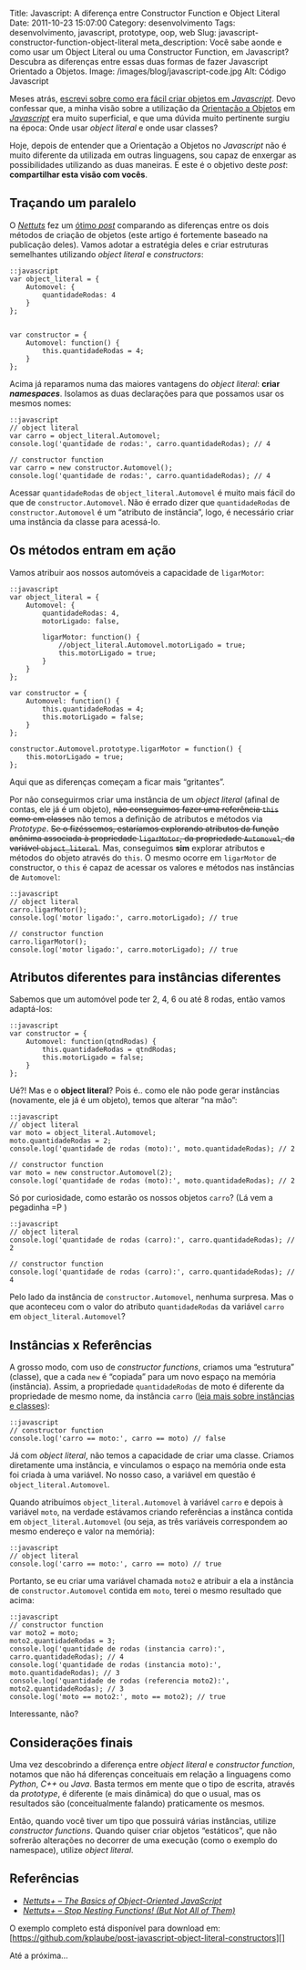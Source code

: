 Title: Javascript: A diferença entre Constructor Function e Object Literal
Date: 2011-10-23 15:07:00
Category: desenvolvimento
Tags: desenvolvimento, javascript, prototype, oop, web
Slug: javascript-constructor-function-object-literal
meta_description: Você sabe aonde e como usar um Object Literal ou uma Constructor Function, em Javascript? Descubra as diferenças entre essas duas formas de fazer Javascript Orientado a Objetos.
Image: /images/blog/javascript-code.jpg
Alt: Código Javascript

Meses atrás, [escrevi sobre como era fácil criar objetos em *Javascript*][].
Devo confessar que, a minha visão sobre a utilização da [Orientação a Objetos][]
em [*Javascript*][] era muito superficial, e que uma dúvida muito pertinente
surgiu na época: Onde usar _object literal_ e onde usar classes?

<!-- PELICAN_END_SUMMARY -->

Hoje, depois de entender que a Orientação a Objetos no _Javascript_ não é
muito diferente da utilizada em outras linguagens, sou capaz de enxergar
as possibilidades utilizando as duas maneiras. E este é o objetivo deste
_post_: **compartilhar esta visão com vocês**.

## Traçando um paralelo

O [*Nettuts*][] fez um [ótimo *post*][] comparando as diferenças entre
os dois métodos de criação de objetos (este artigo é fortemente baseado
na publicação deles). Vamos adotar a estratégia deles e criar estruturas
semelhantes utilizando _object literal_ e _constructors_:

    ::javascript
    var object_literal = {
        Automovel: {
            quantidadeRodas: 4
        }
    };


    var constructor = {
        Automovel: function() {
            this.quantidadeRodas = 4;
        }
    };

Acima já reparamos numa das maiores vantagens do _object literal_:
**criar _namespaces_**. Isolamos as duas declarações para que possamos
usar os mesmos nomes:

    ::javascript
    // object literal
    var carro = object_literal.Automovel;
    console.log('quantidade de rodas:', carro.quantidadeRodas); // 4

    // constructor function
    var carro = new constructor.Automovel();
    console.log('quantidade de rodas:', carro.quantidadeRodas); // 4

Acessar `quantidadeRodas` de `object_literal.Automovel` é muito
mais fácil do que de `constructor.Automovel`. Não é errado dizer que
`quantidadeRodas` de `constructor.Automovel` é um “atributo de
instância”, logo, é necessário criar uma instância da classe para
acessá-lo.

## Os métodos entram em ação

Vamos atribuir aos nossos automóveis a capacidade de `ligarMotor`:

    ::javascript
    var object_literal = {
        Automovel: {
            quantidadeRodas: 4,
            motorLigado: false,

            ligarMotor: function() {
                //object_literal.Automovel.motorLigado = true;
                this.motorLigado = true;
            }
        }
    };

    var constructor = {
        Automovel: function() {
            this.quantidadeRodas = 4;
            this.motorLigado = false;
        }
    };

    constructor.Automovel.prototype.ligarMotor = function() {
        this.motorLigado = true;
    };

Aqui que as diferenças começam a ficar mais “gritantes”.

Por não conseguirmos criar uma instância de um _object literal_ (afinal
de contas, ele já é um objeto), ~~não conseguimos fazer uma referência
`this` como em classes~~ não temos a definição de atributos e métodos
via _Prototype_. ~~Se o fizéssemos, estaríamos explorando atributos da
função anônima associada à propriedade `ligarMotor`, da propriedade
`Automovel`, da variável `object_literal`~~. Mas, conseguimos
**sim** explorar atributos e métodos do objeto através do `this`. O
mesmo ocorre em `ligarMotor` de constructor, o `this` é capaz de
acessar os valores e métodos nas instâncias de `Automovel`:

    ::javascript
    // object literal
    carro.ligarMotor();
    console.log('motor ligado:', carro.motorLigado); // true

    // constructor function
    carro.ligarMotor();
    console.log('motor ligado:', carro.motorLigado); // true

## Atributos diferentes para instâncias diferentes

Sabemos que um automóvel pode ter 2, 4, 6 ou até 8 rodas, então vamos
adaptá-los:

    ::javascript
    var constructor = {
        Automovel: function(qtndRodas) {
            this.quantidadeRodas = qtndRodas;
            this.motorLigado = false;
        }
    };

Ué?! Mas e o **object literal**? Pois é.. como ele não pode gerar
instâncias (novamente, ele já é um objeto), temos que alterar “na mão”:

    ::javascript
    // object literal
    var moto = object_literal.Automovel;
    moto.quantidadeRodas = 2;
    console.log('quantidade de rodas (moto):', moto.quantidadeRodas); // 2

    // constructor function
    var moto = new constructor.Automovel(2);
    console.log('quantidade de rodas (moto):', moto.quantidadeRodas); // 2

Só por curiosidade, como estarão os nossos objetos `carro`? (Lá vem a
pegadinha =P )

    ::javascript
    // object literal
    console.log('quantidade de rodas (carro):', carro.quantidadeRodas); // 2

    // constructor function
    console.log('quantidade de rodas (carro):', carro.quantidadeRodas); // 4

Pelo lado da instância de `constructor.Automovel`, nenhuma surpresa.
Mas o que aconteceu com o valor do atributo `quantidadeRodas` da
variável `carro` em `object_literal.Automovel`?

## Instâncias x Referências

A grosso modo, com uso de _constructor functions_, criamos uma
“estrutura” (classe), que a cada `new` é “copiada” para um novo espaço
na memória (instância). Assim, a propriedade `quantidadeRodas` de moto
é diferente da propriedade de mesmo nome, da instância `carro` ([leia mais sobre instâncias e classes][]):

    ::javascript
    // constructor function
    console.log('carro == moto:', carro == moto) // false

Já com _object literal_, não temos a capacidade de criar uma classe.
Criamos diretamente uma instância, e vinculamos o espaço na memória onde
esta foi criada à uma variável. No nosso caso, a variável em questão é
`object_literal.Automovel`.

Quando atribuímos `object_literal.Automovel` à variável `carro` e
depois à variável `moto`, na verdade estávamos criando referências a
instânca contida em `object_literal.Automovel` (ou seja, as três
variáveis correspondem ao mesmo endereço e valor na memória):

    ::javascript
    // object literal
    console.log('carro == moto:', carro == moto) // true

Portanto, se eu criar uma variável chamada `moto2` e atribuir a ela a
instância de `constructor.Automovel` contida em `moto`, terei o
mesmo resultado que acima:

    ::javascript
    // constructor function
    var moto2 = moto;
    moto2.quantidadeRodas = 3;
    console.log('quantidade de rodas (instancia carro):', carro.quantidadeRodas); // 4
    console.log('quantidade de rodas (instancia moto):', moto.quantidadeRodas); // 3
    console.log('quantidade de rodas (referencia moto2):', moto2.quantidadeRodas); // 3
    console.log('moto == moto2:', moto == moto2); // true

Interessante, não?

## Considerações finais

Uma vez descobrindo a diferença entre _object literal_ e _constructor function_,
notamos que não há diferenças conceituais em relação a
linguagens como _Python_, _C++_ ou _Java_. Basta termos em mente que o
tipo de escrita, através da _prototype_, é diferente (e mais dinâmica)
do que o usual, mas os resultados são (conceitualmente falando)
praticamente os mesmos.

Então, quando você tiver um tipo que possuirá várias instâncias, utilize
_constructor functions_. Quando quiser criar objetos “estáticos”, que
não sofrerão alterações no decorrer de uma execução (como o exemplo do
namespace), utilize _object literal_.

## Referências

- [_Nettuts+ – The Basics of Object-Oriented JavaScript_][ótimo *post*]
- [*Nettuts+ – Stop Nesting Functions! (But Not All of Them)*][]

O exemplo completo está disponível para download em:
[https://github.com/kplaube/post-javascript-object-literal-constructors][]

Até a próxima…

[escrevi sobre como era fácil criar objetos em *javascript*]: {filename}/fazendo-javascript-oo-de-forma-facil.md "Fazendo Javascript OO de forma fácil"
[orientação a objetos]: {tag}oop "Leia mais sobre OOP"
[*javascript*]: {tag}javascript "Leia mais sobre Javascript"
[*nettuts*]: http://net.tutsplus.com/ "Não conhece o Nettuts? Não perca tempo!"
[ótimo *post*]: http://net.tutsplus.com/tutorials/javascript-ajax/the-basics-of-object-oriented-javascript/ "The Basics of Object-Oriented JavaScript"
[leia mais sobre instâncias e classes]: http://pt.wikipedia.org/wiki/Inst%C3%A2ncia_(classe) "Leia mais sobre instância no Wikipedia"
[*nettuts+ – stop nesting functions! (but not all of them)*]: http://net.tutsplus.com/tutorials/javascript-ajax/stop-nesting-functions-but-not-all-of-them/ "Stop Nesting Functions! But Not All of Them"
[https://github.com/kplaube/post-javascript-object-literal-constructors]: https://github.com/kplaube/post-javascript-object-literal-constructors "Veja o exemplo completo no GitHub"
